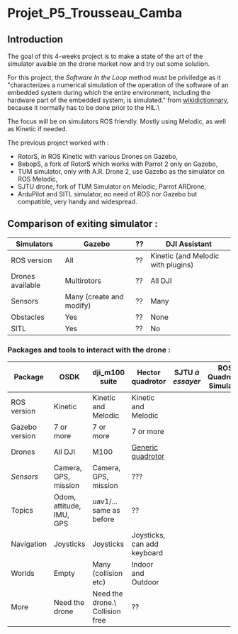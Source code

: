# Projet_P5_Trousseau_Camba

## Introduction

The goal of this 4-weeks project is to make a state of the art of the simulator avaible on the drone market now and try out some solution. 

For this project, the *Software In the Loop* method must be priviledge as it "characterizes a numerical simulation of the operation of the software of an embedded system during which the entire environment, including the hardware part of the embedded system, is simulated." from [wikidictionnary](https://fr.wiktionary.org/wiki/software-in-the-loop), because it normally has to be done prior to the HIL.\

The focus will be on simulators ROS friendly. Mostly using Melodic, as well as Kinetic if needed.

The previous project worked with : 
- RotorS, in ROS Kinetic with various Drones on Gazebo,
- BebopS, a fork of RotorS which works with Parrot 2 only on Gazebo,
- TUM simulator, only with A.R. Drone 2, use Gazebo as the simulator on ROS Melodic,
- SJTU drone, fork of TUM Simulator on Melodic, Parrot ARDrone,
- ArduPilot and SITL simulator, no need of ROS nor Gazebo but compatible, very handy and widespread.


## Comparison of exiting simulator :


Simulators | Gazebo | ?? | DJI Assistant
----------|--------|------------|-----------------
ROS version | All | ?? | Kinetic (and Melodic with plugins)
Drones available | Multirotors | ?? | All DJI
Sensors | Many (create and modify) | ?? | Many 
Obstacles | Yes | ?? | None
SITL | Yes | ?? | No


### Packages and tools to interact with the drone :

Package | OSDK | dji_m100 suite | Hector quadrotor | SJTU *à essayer* | ROS Quadrotor Simulator
--------|-----|-----------|-----------|-----------|-----
ROS version | Kinetic | Kinetic and Melodic | Kinetic and Melodic | 
Gazebo version | 7 or more | 7 or more | 7 or more |
Drones | All DJI | M100 | [Generic quadrotor](http://wiki.ros.org/hector_quadrotor_description) |
*Sensors* | Camera, GPS, mission | Camera, GPS, mission | ??? |
Topics | Odom, attitude, IMU, GPS | uav1/... same as before | ?? |
Navigation | Joysticks | Joysticks | Joysticks, can add keyboard |
Worlds | Empty | Many (collision etc) | Indoor and Outdoor |
More | Need the drone | Need the drone.\ Collision free | ?? |




